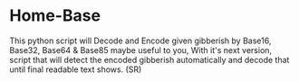 # Home-Base
This python script will Decode and Encode given gibberish by Base16, Base32, Base64 &amp; Base85 maybe useful to you, With it's next version, script that will detect the encoded gibberish automatically and decode that until final readable text shows. (SR)
